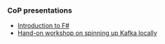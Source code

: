 ### CoP presentations

* [Introduction to F#](https://github.com/jonasmidstrup/jonasmidstrup/tree/main/cop-presentations/intro-to-fsharp)
* [Hand-on workshop on spinning up Kafka locally](https://github.com/jonasmidstrup/jonasmidstrup/tree/main/cop-presentations/workshop-spin-up-kafka-locally)
